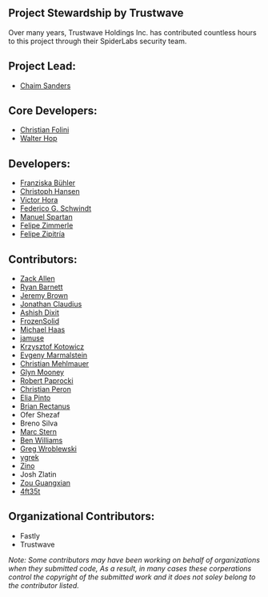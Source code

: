 Project Stewardship by Trustwave
--------------------------------
Over many years, Trustwave Holdings Inc. has contributed countless hours 
to this project through their SpiderLabs security team.

## Project Lead:

- [Chaim Sanders](https://github.com/csanders-git)

## Core Developers:

- [Christian Folini](https://github.com/dune73)
- [Walter Hop](https://github.com/lifeforms)

## Developers:

- [Franziska Bühler](https://github.com/franbuehler)
- [Christoph Hansen](https://github.com/emphazer)
- [Victor Hora](https://github.com/victorhora)
- [Federico G. Schwindt](https://github.com/fgsch)
- [Manuel Spartan](https://github.com/spartantri)
- [Felipe Zimmerle](https://github.com/zimmerle)
- [Felipe Zipitría](https://github.com/fzipi)

## Contributors:

- [Zack Allen](https://github.com/zmallen)
- [Ryan Barnett](https://github.com/rcbarnett)
- [Jeremy Brown](https://github.com/jwbrown77)
- [Jonathan Claudius](https://github.com/claudijd)
- [Ashish Dixit](https://github.com/tundal45)
- [FrozenSolid](https://github.com/frozenSolid)
- [Michael Haas](https://github.com/MichaelHaas)
- [jamuse](https://github.com/jamuse)
- [Krzysztof Kotowicz](https://github.com/koto)
- [Evgeny Marmalstein](https://github.com/shimshon70)
- [Christian Mehlmauer](https://github.com/FireFart)
- [Glyn Mooney](https://github.com/skidoosh)
- [Robert Paprocki](https://github.com/p0pr0ck5)
- [Christian Peron](https://github.com/csjperon)
- [Elia Pinto](https://github.com/yersinia)
- [Brian Rectanus](https://github.com/b1v1r)
- Ofer Shezaf
- Breno Silva
- [Marc Stern](https://github.com/marcstern)
- [Ben Williams](https://github.com/benwilliams)
- [Greg Wroblewski](https://github.com/gwroblew)
- [ygrek](https://github.com/ygrek)
- [Zino](https://github.com/zinoe)
- Josh Zlatin
- [Zou Guangxian](https://github.com/zouguangxian)
- [4ft35t](https://github.com/4ft35t)

## Organizational Contributors:

- Fastly
- Trustwave

*Note: Some contributors may have been working on behalf of organizations when they submitted code, As a result, in many cases these corperations control the copyright of the submitted work and it does not soley belong to the contributor listed.*
